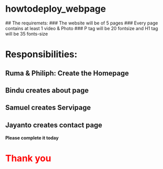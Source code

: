 <h1>howtodeploy_webpage</h1>
## The requiremets:
### The website will be of 5 pages
### Every page contains at least 1 video & Photo
### P tag will be 20 fontsize and H1 tag will be 35 fonts-size


# Responsibilities:
## Ruma & Philiph: Create the Homepage
## Bindu creates about page
## Samuel creates Servipage
## Jayanto creates contact page

#### Please complete it today
<h1 style = "color: red;"> Thank you</h1>
